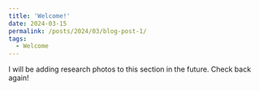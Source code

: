 ```yaml
---
title: 'Welcome!'
date: 2024-03-15
permalink: /posts/2024/03/blog-post-1/
tags:
  - Welcome
---
```


I will be adding research photos to this section in the future. Check back again!
